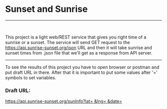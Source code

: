 <h1>Sunset and Sunrise</h1>
<hr>
<br>
<p>This project is a light web/REST service that gives you right time of a sunrise or a sunset. The service will send GET request to the <a href="#">https://api.sunrise-sunset.org/json</a> URL and then it will take sunrise and sunset times from .json file that we'll get as a response from API server.</p>
<hr>
<p>To see the results of this project you have to open browser or postman and put draft URL in there. After that it is important to put some values after '=' symbols to set variables.</p>
<h3>Draft URL:</h3>
<a href="#">https://api.sunrise-sunset.org/sunInfo?lat= &lng= &date= </a>

